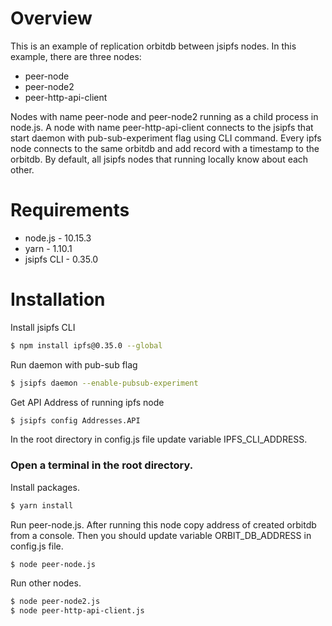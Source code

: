 
# Overview
This is an example of replication orbitdb between jsipfs nodes. In this example, there are three nodes:

- peer-node
- peer-node2
- peer-http-api-client

Nodes with name peer-node and peer-node2  running as a child process in node.js.  A node with name peer-http-api-client connects to the jsipfs that start daemon with pub-sub-experiment flag using CLI command. Every ipfs node connects to the same orbitdb and add record with a timestamp to the orbitdb. By default, all jsipfs nodes that running locally know about each other.

# Requirements
- node.js - 10.15.3
- yarn - 1.10.1
- jsipfs CLI - 0.35.0

# Installation

Install jsipfs CLI 
```sh
$ npm install ipfs@0.35.0 --global 
```

Run daemon with pub-sub flag 
```sh
$ jsipfs daemon --enable-pubsub-experiment 
```

Get API Address of running ipfs node
```sh
$ jsipfs config Addresses.API 
```
In the root directory in config.js file update variable IPFS_CLI_ADDRESS.

### Open a terminal in the root directory.
Install packages.
```sh
$ yarn install
```

Run peer-node.js. After running this node copy address of created orbitdb from a console. Then you should update variable ORBIT_DB_ADDRESS in config.js file.

```sh
$ node peer-node.js
```
Run other nodes.

```sh
$ node peer-node2.js
$ node peer-http-api-client.js
```